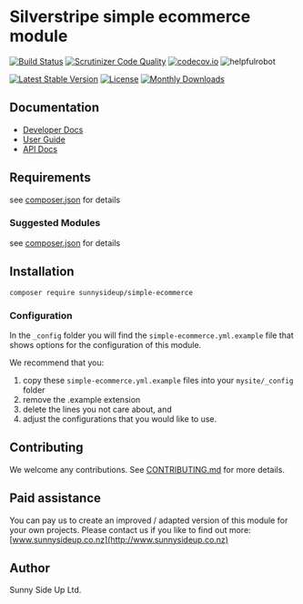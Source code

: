 # Silverstripe simple ecommerce module
[![Build Status](https://travis-ci.org/sunnysideup/silverstripe-simple-ecommerce.svg?branch=master)](https://travis-ci.org/sunnysideup/silverstripe-simple-ecommerce)
[![Scrutinizer Code Quality](https://scrutinizer-ci.com/g/sunnysideup/silverstripe-simple-ecommerce/badges/quality-score.png?b=master)](https://scrutinizer-ci.com/g/sunnysideup/silverstripe-simple-ecommerce/?branch=master)
[![codecov.io](https://codecov.io/github/sunnysideup/silverstripe-simple-ecommerce/coverage.svg?branch=master)](https://codecov.io/github/sunnysideup/silverstripe-simple-ecommerce?branch=master)
![helpfulrobot](https://helpfulrobot.io/sunnysideup/simple-ecommerce/badge)

[![Latest Stable Version](https://poser.pugx.org/sunnysideup/simple-ecommerce/version)](https://packagist.org/packages/sunnysideup/simple-ecommerce)
[![License](https://poser.pugx.org/sunnysideup/simple-ecommerce/license)](https://packagist.org/packages/sunnysideup/simple-ecommerce)
[![Monthly Downloads](https://poser.pugx.org/sunnysideup/simple-ecommerce/d/monthly)](https://packagist.org/packages/sunnysideup/simple-ecommerce)


## Documentation



 * [Developer Docs](docs/en/INDEX.md)
 * [User Guide](docs/en/userguide.md)
 * [API Docs](http://docs.ssmods.com/sunnysideup/simple-ecommerce/classes.xhtml)

## Requirements



see [composer.json](composer.json) for details

### Suggested Modules



see [composer.json](composer.json) for details


## Installation


```
composer require sunnysideup/simple-ecommerce
```

### Configuration



In the `_config` folder you will find the `simple-ecommerce.yml.example`
file that shows options for the configuration of this module.

We recommend that you:

  1. copy these `simple-ecommerce.yml.example` files into your
`mysite/_config` folder
  2. remove the .example extension
  3. delete the lines you not care about, and
  4. adjust the configurations that you would like to use.


## Contributing



We welcome any contributions. See [CONTRIBUTING.md](CONTRIBUTING.md) for more details.

## Paid assistance



You can pay us to create an improved / adapted version of this module for your own projects.  Please contact us if you like to find out more: [www.sunnysideup.co.nz](http://www.sunnysideup.co.nz)

## Author



Sunny Side Up Ltd.
